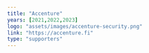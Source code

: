 ```yaml
---
title: "Accenture"
years: [2021,2022,2023]
logo: "assets/images/accenture-security.png"
link: "https://accenture.fi"
type: "supporters"
---
```

